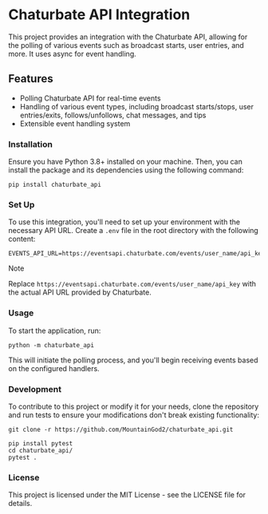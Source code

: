 # Chaturbate API Integration

This project provides an integration with the Chaturbate API, allowing for the polling of various events such as broadcast starts, user entries, and more. It uses async for event handling.

## Features

- Polling Chaturbate API for real-time events
- Handling of various event types, including broadcast starts/stops, user entries/exits, follows/unfollows, chat messages, and tips
- Extensible event handling system

### Installation

Ensure you have Python 3.8+ installed on your machine. Then, you can install the package and its dependencies using the following command:

```
pip install chaturbate_api
```

### Set Up

To use this integration, you'll need to set up your environment with the necessary API URL. Create a `.env` file in the root directory with the following content:

```
EVENTS_API_URL=https://eventsapi.chaturbate.com/events/user_name/api_key
```

> [!NOTE]
> Replace `https://eventsapi.chaturbate.com/events/user_name/api_key` with the actual API URL provided by Chaturbate.

### Usage

To start the application, run:

```
python -m chaturbate_api
```

This will initiate the polling process, and you'll begin receiving events based on the configured handlers.

### Development

To contribute to this project or modify it for your needs, clone the repository and run tests to ensure your modifications don't break existing functionality:


```
git clone -r https://github.com/MountainGod2/chaturbate_api.git
```

```
pip install pytest
cd chaturbate_api/
pytest .
```

### License

This project is licensed under the MIT License - see the LICENSE file for details.

